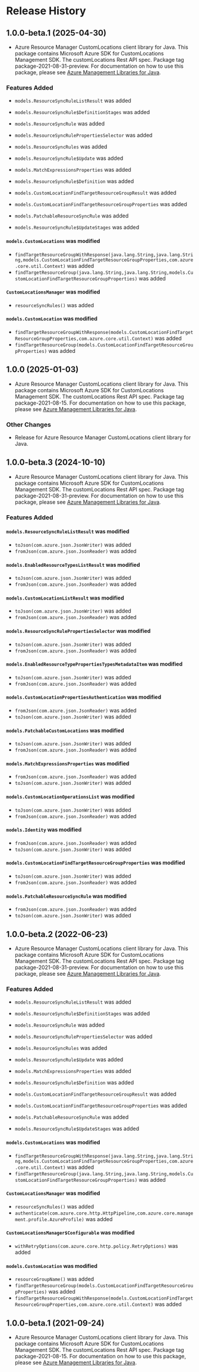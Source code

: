 # Release History

## 1.0.0-beta.1 (2025-04-30)

- Azure Resource Manager CustomLocations client library for Java. This package contains Microsoft Azure SDK for CustomLocations Management SDK. The customLocations Rest API spec. Package tag package-2021-08-31-preview. For documentation on how to use this package, please see [Azure Management Libraries for Java](https://aka.ms/azsdk/java/mgmt).

### Features Added

* `models.ResourceSyncRuleListResult` was added

* `models.ResourceSyncRule$DefinitionStages` was added

* `models.ResourceSyncRule` was added

* `models.ResourceSyncRulePropertiesSelector` was added

* `models.ResourceSyncRules` was added

* `models.ResourceSyncRule$Update` was added

* `models.MatchExpressionsProperties` was added

* `models.ResourceSyncRule$Definition` was added

* `models.CustomLocationFindTargetResourceGroupResult` was added

* `models.CustomLocationFindTargetResourceGroupProperties` was added

* `models.PatchableResourceSyncRule` was added

* `models.ResourceSyncRule$UpdateStages` was added

#### `models.CustomLocations` was modified

* `findTargetResourceGroupWithResponse(java.lang.String,java.lang.String,models.CustomLocationFindTargetResourceGroupProperties,com.azure.core.util.Context)` was added
* `findTargetResourceGroup(java.lang.String,java.lang.String,models.CustomLocationFindTargetResourceGroupProperties)` was added

#### `CustomLocationsManager` was modified

* `resourceSyncRules()` was added

#### `models.CustomLocation` was modified

* `findTargetResourceGroupWithResponse(models.CustomLocationFindTargetResourceGroupProperties,com.azure.core.util.Context)` was added
* `findTargetResourceGroup(models.CustomLocationFindTargetResourceGroupProperties)` was added

## 1.0.0 (2025-01-03)

- Azure Resource Manager CustomLocations client library for Java. This package contains Microsoft Azure SDK for CustomLocations Management SDK. The customLocations Rest API spec. Package tag package-2021-08-15. For documentation on how to use this package, please see [Azure Management Libraries for Java](https://aka.ms/azsdk/java/mgmt).

### Other Changes

- Release for Azure Resource Manager CustomLocations client library for Java.

## 1.0.0-beta.3 (2024-10-10)

- Azure Resource Manager CustomLocations client library for Java. This package contains Microsoft Azure SDK for CustomLocations Management SDK. The customLocations Rest API spec. Package tag package-2021-08-31-preview. For documentation on how to use this package, please see [Azure Management Libraries for Java](https://aka.ms/azsdk/java/mgmt).

### Features Added

#### `models.ResourceSyncRuleListResult` was modified

* `toJson(com.azure.json.JsonWriter)` was added
* `fromJson(com.azure.json.JsonReader)` was added

#### `models.EnabledResourceTypesListResult` was modified

* `toJson(com.azure.json.JsonWriter)` was added
* `fromJson(com.azure.json.JsonReader)` was added

#### `models.CustomLocationListResult` was modified

* `toJson(com.azure.json.JsonWriter)` was added
* `fromJson(com.azure.json.JsonReader)` was added

#### `models.ResourceSyncRulePropertiesSelector` was modified

* `toJson(com.azure.json.JsonWriter)` was added
* `fromJson(com.azure.json.JsonReader)` was added

#### `models.EnabledResourceTypePropertiesTypesMetadataItem` was modified

* `toJson(com.azure.json.JsonWriter)` was added
* `fromJson(com.azure.json.JsonReader)` was added

#### `models.CustomLocationPropertiesAuthentication` was modified

* `fromJson(com.azure.json.JsonReader)` was added
* `toJson(com.azure.json.JsonWriter)` was added

#### `models.PatchableCustomLocations` was modified

* `toJson(com.azure.json.JsonWriter)` was added
* `fromJson(com.azure.json.JsonReader)` was added

#### `models.MatchExpressionsProperties` was modified

* `fromJson(com.azure.json.JsonReader)` was added
* `toJson(com.azure.json.JsonWriter)` was added

#### `models.CustomLocationOperationsList` was modified

* `toJson(com.azure.json.JsonWriter)` was added
* `fromJson(com.azure.json.JsonReader)` was added

#### `models.Identity` was modified

* `fromJson(com.azure.json.JsonReader)` was added
* `toJson(com.azure.json.JsonWriter)` was added

#### `models.CustomLocationFindTargetResourceGroupProperties` was modified

* `toJson(com.azure.json.JsonWriter)` was added
* `fromJson(com.azure.json.JsonReader)` was added

#### `models.PatchableResourceSyncRule` was modified

* `fromJson(com.azure.json.JsonReader)` was added
* `toJson(com.azure.json.JsonWriter)` was added

## 1.0.0-beta.2 (2022-06-23)

- Azure Resource Manager CustomLocations client library for Java. This package contains Microsoft Azure SDK for CustomLocations Management SDK. The customLocations Rest API spec. Package tag package-2021-08-31-preview. For documentation on how to use this package, please see [Azure Management Libraries for Java](https://aka.ms/azsdk/java/mgmt).

### Features Added

* `models.ResourceSyncRuleListResult` was added

* `models.ResourceSyncRule$DefinitionStages` was added

* `models.ResourceSyncRule` was added

* `models.ResourceSyncRulePropertiesSelector` was added

* `models.ResourceSyncRules` was added

* `models.ResourceSyncRule$Update` was added

* `models.MatchExpressionsProperties` was added

* `models.ResourceSyncRule$Definition` was added

* `models.CustomLocationFindTargetResourceGroupResult` was added

* `models.CustomLocationFindTargetResourceGroupProperties` was added

* `models.PatchableResourceSyncRule` was added

* `models.ResourceSyncRule$UpdateStages` was added

#### `models.CustomLocations` was modified

* `findTargetResourceGroupWithResponse(java.lang.String,java.lang.String,models.CustomLocationFindTargetResourceGroupProperties,com.azure.core.util.Context)` was added
* `findTargetResourceGroup(java.lang.String,java.lang.String,models.CustomLocationFindTargetResourceGroupProperties)` was added

#### `CustomLocationsManager` was modified

* `resourceSyncRules()` was added
* `authenticate(com.azure.core.http.HttpPipeline,com.azure.core.management.profile.AzureProfile)` was added

#### `CustomLocationsManager$Configurable` was modified

* `withRetryOptions(com.azure.core.http.policy.RetryOptions)` was added

#### `models.CustomLocation` was modified

* `resourceGroupName()` was added
* `findTargetResourceGroup(models.CustomLocationFindTargetResourceGroupProperties)` was added
* `findTargetResourceGroupWithResponse(models.CustomLocationFindTargetResourceGroupProperties,com.azure.core.util.Context)` was added

## 1.0.0-beta.1 (2021-09-24)

- Azure Resource Manager CustomLocations client library for Java. This package contains Microsoft Azure SDK for CustomLocations Management SDK. The customLocations Rest API spec. Package tag package-2021-08-15. For documentation on how to use this package, please see [Azure Management Libraries for Java](https://aka.ms/azsdk/java/mgmt).

